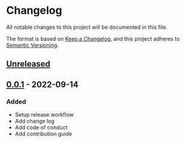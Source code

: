 # Changelog

All notable changes to this project will be documented in this file.

The format is based on [Keep a Changelog](https://keepachangelog.com/en/1.0.0/), and this project adheres to [Semantic Versioning](https://semver.org/spec/v2.0.0.html).

## [Unreleased]

## [0.0.1] - 2022-09-14

### Added

- Setup release workflow
- Add change log
- Add code of conduct
- Add contribution guide

<!--
## Template

### Added

- for new features

### Changed

- for changes in existing functionality

### Fixed

- for any bug fixes

### Security

- in case of vulnerabilities

### Deprecated

- for soon-to-be removed features

### Removed

- for now removed features

### Upgrades

- for dependency upgrades
-->

[0.0.1]: https://github.com/wildfly-extras/wildfly-grpc-feature-pack/compare/vTemplate...v0.0.1
[0.0.1]: https://github.com/wildfly-extras/wildfly-grpc-feature-pack/compare/vTemplate...v0.0.1
[Unreleased]: https://github.com/wildfly-extras/wildfly-grpc-feature-pack/compare/v0.0.1...HEAD
[0.0.1]: https://github.com/wildfly-extras/wildfly-grpc-feature-pack/compare/vTemplate...v0.0.1
